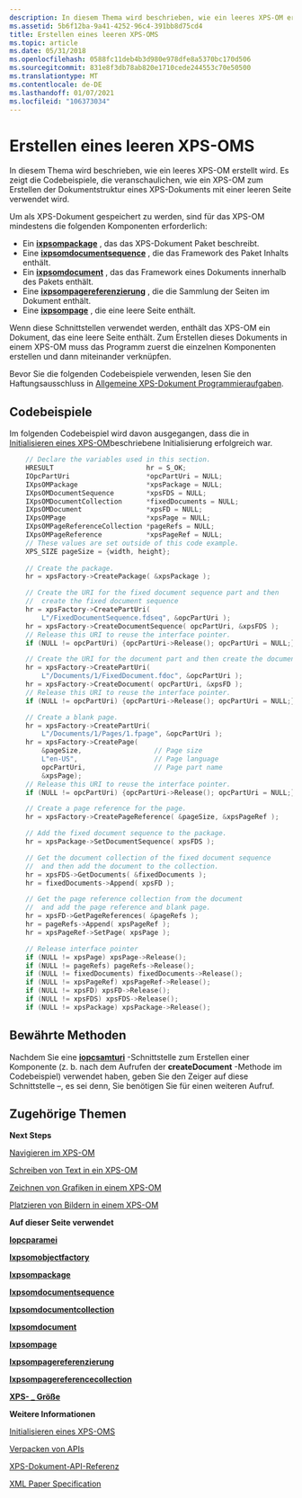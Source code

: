 ```yaml
---
description: In diesem Thema wird beschrieben, wie ein leeres XPS-OM erstellt wird.
ms.assetid: 5b6f12ba-9a41-4252-96c4-391bb8d75cd4
title: Erstellen eines leeren XPS-OMS
ms.topic: article
ms.date: 05/31/2018
ms.openlocfilehash: 0588fc11deb4b3d980e978dfe8a5370bc170d506
ms.sourcegitcommit: 831e8f3db78ab820e1710cede244553c70e50500
ms.translationtype: MT
ms.contentlocale: de-DE
ms.lasthandoff: 01/07/2021
ms.locfileid: "106373034"
---
```

# <a name="create-a-blank-xps-om"></a>Erstellen eines leeren XPS-OMS

In diesem Thema wird beschrieben, wie ein leeres XPS-OM erstellt wird. Es zeigt die Codebeispiele, die veranschaulichen, wie ein XPS-OM zum Erstellen der Dokumentstruktur eines XPS-Dokuments mit einer leeren Seite verwendet wird.

Um als XPS-Dokument gespeichert zu werden, sind für das XPS-OM mindestens die folgenden Komponenten erforderlich:

-   Ein [**ixpsompackage**](/windows/desktop/api/xpsobjectmodel/nn-xpsobjectmodel-ixpsompackage) , das das XPS-Dokument Paket beschreibt.
-   Eine [**ixpsomdocumentsequence**](/windows/desktop/api/xpsobjectmodel/nn-xpsobjectmodel-ixpsomdocumentsequence) , die das Framework des Paket Inhalts enthält.
-   Ein [**ixpsomdocument**](/windows/desktop/api/xpsobjectmodel/nn-xpsobjectmodel-ixpsomdocument) , das das Framework eines Dokuments innerhalb des Pakets enthält.
-   Eine [**ixpsompagereferenzierung**](/windows/desktop/api/xpsobjectmodel/nn-xpsobjectmodel-ixpsompagereference) , die die Sammlung der Seiten im Dokument enthält.
-   Eine [**ixpsompage**](/windows/desktop/api/xpsobjectmodel/nn-xpsobjectmodel-ixpsompage) , die eine leere Seite enthält.

Wenn diese Schnittstellen verwendet werden, enthält das XPS-OM ein Dokument, das eine leere Seite enthält. Zum Erstellen dieses Dokuments in einem XPS-OM muss das Programm zuerst die einzelnen Komponenten erstellen und dann miteinander verknüpfen.

Bevor Sie die folgenden Codebeispiele verwenden, lesen Sie den Haftungsausschluss in [Allgemeine XPS-Dokument Programmieraufgaben](common-xps-document-tasks.md).

## <a name="code-examples"></a>Codebeispiele

Im folgenden Codebeispiel wird davon ausgegangen, dass die in [Initialisieren eines XPS-OM](xps-object-model-initialization.md)beschriebene Initialisierung erfolgreich war.


```C++
    // Declare the variables used in this section.
    HRESULT                       hr = S_OK;
    IOpcPartUri                   *opcPartUri = NULL;
    IXpsOMPackage                 *xpsPackage = NULL;
    IXpsOMDocumentSequence        *xpsFDS = NULL;
    IXpsOMDocumentCollection      *fixedDocuments = NULL;
    IXpsOMDocument                *xpsFD = NULL;
    IXpsOMPage                    *xpsPage = NULL;
    IXpsOMPageReferenceCollection *pageRefs = NULL;
    IXpsOMPageReference           *xpsPageRef = NULL;
    // These values are set outside of this code example.
    XPS_SIZE pageSize = {width, height}; 
    
    // Create the package.
    hr = xpsFactory->CreatePackage( &xpsPackage );

    // Create the URI for the fixed document sequence part and then  
    //  create the fixed document sequence
    hr = xpsFactory->CreatePartUri( 
        L"/FixedDocumentSequence.fdseq", &opcPartUri );
    hr = xpsFactory->CreateDocumentSequence( opcPartUri, &xpsFDS );
    // Release this URI to reuse the interface pointer.
    if (NULL != opcPartUri) {opcPartUri->Release(); opcPartUri = NULL;}

    // Create the URI for the document part and then create the document.
    hr = xpsFactory->CreatePartUri( 
        L"/Documents/1/FixedDocument.fdoc", &opcPartUri );
    hr = xpsFactory->CreateDocument( opcPartUri, &xpsFD );
    // Release this URI to reuse the interface pointer.
    if (NULL != opcPartUri) {opcPartUri->Release(); opcPartUri = NULL;}

    // Create a blank page.
    hr = xpsFactory->CreatePartUri( 
        L"/Documents/1/Pages/1.fpage", &opcPartUri );
    hr = xpsFactory->CreatePage(
        &pageSize,                  // Page size
        L"en-US",                   // Page language
        opcPartUri,                 // Page part name
        &xpsPage);                
    // Release this URI to reuse the interface pointer.
    if (NULL != opcPartUri) {opcPartUri->Release(); opcPartUri = NULL;}

    // Create a page reference for the page.
    hr = xpsFactory->CreatePageReference( &pageSize, &xpsPageRef );

    // Add the fixed document sequence to the package.
    hr = xpsPackage->SetDocumentSequence( xpsFDS );

    // Get the document collection of the fixed document sequence
    //  and then add the document to the collection.
    hr = xpsFDS->GetDocuments( &fixedDocuments );
    hr = fixedDocuments->Append( xpsFD );

    // Get the page reference collection from the document
    //  and add the page reference and blank page.
    hr = xpsFD->GetPageReferences( &pageRefs );
    hr = pageRefs->Append( xpsPageRef );
    hr = xpsPageRef->SetPage( xpsPage );

    // Release interface pointer
    if (NULL != xpsPage) xpsPage->Release();
    if (NULL != pageRefs) pageRefs->Release();
    if (NULL != fixedDocuments) fixedDocuments->Release();
    if (NULL != xpsPageRef) xpsPageRef->Release();
    if (NULL != xpsFD) xpsFD->Release();
    if (NULL != xpsFDS) xpsFDS->Release();
    if (NULL != xpsPackage) xpsPackage->Release();

```



## <a name="best-practices"></a>Bewährte Methoden

Nachdem Sie eine [**iopcsamturi**](/previous-versions/windows/desktop/api/msopc/nn-msopc-iopcparturi) -Schnittstelle zum Erstellen einer Komponente (z. b. nach dem Aufrufen der **createDocument** -Methode im Codebeispiel) verwendet haben, geben Sie den Zeiger auf diese Schnittstelle –, es sei denn, Sie benötigen Sie für einen weiteren Aufruf.

## <a name="related-topics"></a>Zugehörige Themen

<dl> <dt>

**Next Steps**
</dt> <dt>

[Navigieren im XPS-OM](navigate-the-xps-om.md)
</dt> <dt>

[Schreiben von Text in ein XPS-OM](write-text-to-an-xps-om.md)
</dt> <dt>

[Zeichnen von Grafiken in einem XPS-OM](draw-graphics-in-an-xps-om.md)
</dt> <dt>

[Platzieren von Bildern in einem XPS-OM](place-images-in-an-xps-om.md)
</dt> <dt>

**Auf dieser Seite verwendet**
</dt> <dt>

[**Iopcparamei**](/previous-versions/windows/desktop/api/msopc/nn-msopc-iopcparturi)
</dt> <dt>

[**Ixpsomobjectfactory**](/windows/desktop/api/xpsobjectmodel/nn-xpsobjectmodel-ixpsomobjectfactory)
</dt> <dt>

[**Ixpsompackage**](/windows/desktop/api/xpsobjectmodel/nn-xpsobjectmodel-ixpsompackage)
</dt> <dt>

[**Ixpsomdocumentsequence**](/windows/desktop/api/xpsobjectmodel/nn-xpsobjectmodel-ixpsomdocumentsequence)
</dt> <dt>

[**Ixpsomdocumentcollection**](/windows/desktop/api/xpsobjectmodel/nn-xpsobjectmodel-ixpsomdocumentcollection)
</dt> <dt>

[**Ixpsomdocument**](/windows/desktop/api/xpsobjectmodel/nn-xpsobjectmodel-ixpsomdocument)
</dt> <dt>

[**Ixpsompage**](/windows/desktop/api/xpsobjectmodel/nn-xpsobjectmodel-ixpsompage)
</dt> <dt>

[**Ixpsompagereferenzierung**](/windows/desktop/api/xpsobjectmodel/nn-xpsobjectmodel-ixpsompagereference)
</dt> <dt>

[**Ixpsompagereferencecollection**](/windows/desktop/api/xpsobjectmodel/nn-xpsobjectmodel-ixpsompagereferencecollection)
</dt> <dt>

[**XPS- \_ Größe**](/windows/win32/api/xpsobjectmodel/ns-xpsobjectmodel-xps_size)
</dt> <dt>

**Weitere Informationen**
</dt> <dt>

[Initialisieren eines XPS-OMS](xps-object-model-initialization.md)
</dt> <dt>

[Verpacken von APIs](/previous-versions/windows/desktop/opc/packaging)
</dt> <dt>

[XPS-Dokument-API-Referenz](xps-programming-reference.md)
</dt> <dt>

[XML Paper Specification](https://www.ecma-international.org/activities/XML%20Paper%20Specification/XPS%20Standard%20WD%201.6.pdf)
</dt> </dl>

 

 

